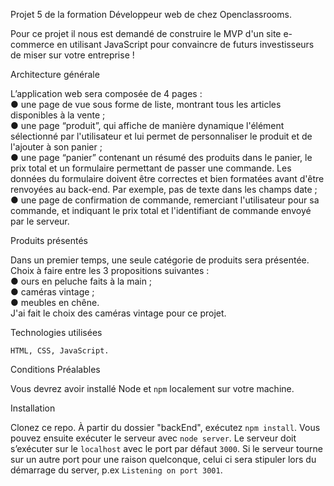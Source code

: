 Projet 5 de la formation Développeur web de chez Openclassrooms.

Pour ce projet il nous est demandé de construire le MVP d'un site e-commerce en utilisant JavaScript
pour convaincre de futurs investisseurs de miser sur votre entreprise !

Architecture générale

L’application web sera composée de 4 pages :<br>
    ● une page de vue sous forme de liste, montrant tous les articles disponibles
    à la vente ;<br>
    ● une page “produit”, qui affiche de manière dynamique l'élément
    sélectionné par l'utilisateur et lui permet de personnaliser le produit et de
    l'ajouter à son panier ;<br>
    ● une page “panier” contenant un résumé des produits dans le panier, le prix
    total et un formulaire permettant de passer une commande. Les données
    du formulaire doivent être correctes et bien formatées avant d'être
    renvoyées au back-end. Par exemple, pas de texte dans les champs date ;<br>
    ● une page de confirmation de commande, remerciant l'utilisateur pour sa
    commande, et indiquant le prix total et l'identifiant de commande envoyé
    par le serveur.<br>

Produits présentés

Dans un premier temps, une seule catégorie de produits sera présentée.<br>
Choix à faire entre les 3 propositions suivantes :<br>
    ● ours en peluche faits à la main ;<br>
    ● caméras vintage ;<br>
    ● meubles en chêne.<br>
J'ai fait le choix des caméras vintage pour ce projet.<br>

Technologies utilisées
    
    HTML, CSS, JavaScript.

Conditions Préalables

Vous devrez avoir installé Node et `npm` localement sur votre machine.

Installation

Clonez ce repo. À partir du dossier "backEnd", exécutez `npm install`. 
Vous pouvez ensuite exécuter le serveur avec `node server`.
Le serveur doit s’exécuter sur le `localhost` avec le port par défaut `3000`. 
Si le serveur tourne sur un autre port pour une raison quelconque, 
celui ci sera stipuler lors du démarrage du server, p.ex `Listening on port 3001`.

